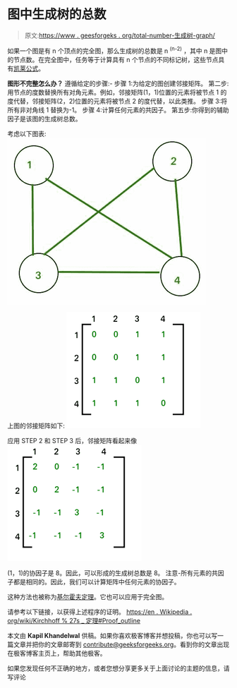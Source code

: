 # 图中生成树的总数

> 原文:[https://www . geesforgeks . org/total-number-生成树-graph/](https://www.geeksforgeeks.org/total-number-spanning-trees-graph/)

如果一个图是有 n 个顶点的完全图，那么生成树的总数是 n <sup>(n-2)</sup> ，其中 n 是图中的节点数。在完全图中，任务等于计算具有 n 个节点的不同标记树，这些节点具有[凯莱公式](https://www.geeksforgeeks.org/g-fact-20-cayleys-formula-for-number-of-labelled-trees/)。

**图形不完整怎么办？**
遵循给定的步骤:-
步骤 1:为给定的图创建邻接矩阵。
第二步:用节点的度数替换所有对角元素。例如，邻接矩阵(1，1)位置的元素将被节点 1 的度代替，邻接矩阵(2，2)位置的元素将被节点 2 的度代替，以此类推。
步骤 3:将所有非对角线 1 替换为-1。
步骤 4:计算任何元素的共因子。
第五步:你得到的辅助因子是该图的生成树总数。

考虑以下图表:
![kirchoff-formula](img/77de60a7157a3691396a6c7d31b361f9.png)

上图的邻接矩阵如下:
![kirchoff-matrix](img/e066aba8a2fee4bea0de9c68544315b6.png)

应用 STEP 2 和 STEP 3 后，邻接矩阵看起来像
![kirchoff-theorem](img/84af8e5e8a73c629b12a2db15085bdbb.png)

(1，1)的协因子是 8。因此，可以形成的生成树总数是 8。
注意-所有元素的共因子都是相同的。因此，我们可以计算矩阵中任何元素的协因子。

这种方法也被称为[基尔霍夫定理](https://en.wikipedia.org/wiki/Kirchhoff%27s_theorem)。它也可以应用于完全图。

请参考以下链接，以获得上述程序的证明。
[https://en . Wikipedia . org/wiki/Kirchhoff % 27s _ 定理#Proof_outline](https://en.wikipedia.org/wiki/Kirchhoff%27s_theorem#Proof_outline)

本文由 **Kapil Khandelwal** 供稿。如果你喜欢极客博客并想投稿，你也可以写一篇文章并把你的文章邮寄到 contribute@geeksforgeeks.org。看到你的文章出现在极客博客主页上，帮助其他极客。

如果您发现任何不正确的地方，或者您想分享更多关于上面讨论的主题的信息，请写评论